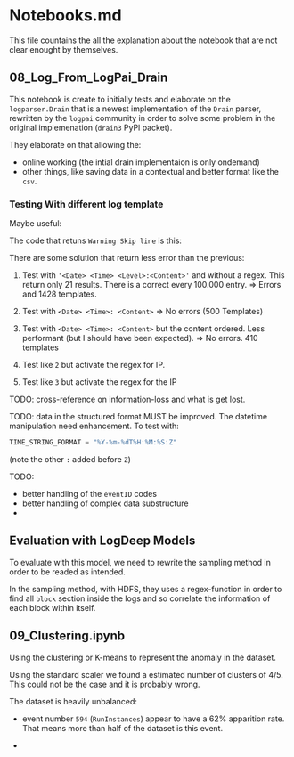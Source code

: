 # Notebooks.md

This file countains the all the explanation about the notebook that are not clear enought by themselves.

## 08_Log_From_LogPai_Drain

This notebook is create to initially tests and elaborate on the `logparser.Drain` that is a newest implementation of the `Drain` parser, rewritten by the `logpai` community in order to solve some problem in the original implemenation (`drain3` PyPl packet).

They elaborate on that allowing the:

- online working (the intial drain implementaion is only ondemand)
- other things, like saving data in a contextual and better format like the `csv`.

### Testing With different log template

Maybe useful:

The code that retuns `Warning Skip line` is this:

There are some solution that return less error than the previous:

1. Test with `'<Date> <Time> <Level>:<Content>'` and without a regex. This return only 21 results. There is a correct every 100.000 entry.
=> Errors and 1428 templates.

2. Test with `<Date> <Time>: <Content>` => No errors (500 Templates)

3. Test with `<Date> <Time>: <Content>` but the content ordered. Less performant (but I should have been expected). => No errors. 410 templates

4. Test like `2` but activate the regex for IP.

5. Test like `3` but activate the regex for the IP

TODO: cross-reference on information-loss and what is get lost.

TODO: data in the structured format MUST be improved.
The datetime manipulation need enhancement.
To test with:
```python
TIME_STRING_FORMAT = "%Y-%m-%dT%H:%M:%S:Z"
```
(note the other `:` added before `Z`)

TODO:

- better handling of the `eventID` codes
- better handling of complex data substructure
- 

## Evaluation with LogDeep Models

To evaluate with this model, we need to rewrite the sampling method in order to be readed as intended.

In the sampling method, with HDFS, they uses a regex-function in order to find all `block` section inside the logs and so correlate the information of each block within itself.

## 09_Clustering.ipynb

Using the clustering or K-means to represent the anomaly in the dataset.

Using the standard scaler we found a estimated number of clusters of 4/5. This could not be the case and it is probably wrong.

The dataset is heavily unbalanced:

- event number `594` (`RunInstances`) appear to have a 62% apparition rate. That means more than half of the dataset is this event.

- 



